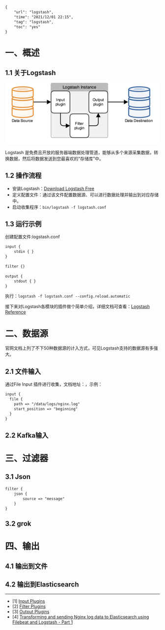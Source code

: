 ```
{
    "url": "logstash",
    "time": "2021/12/01 22:15",
    "tag": "logstash",
    "toc": "yes"
}
```

# 一、概述

## 1.1 关于Logstash

![](../../static/uploads/logstash-pipeline.png)

Logstash 是免费且开放的服务器端数据处理管道，能够从多个来源采集数据，转换数据，然后将数据发送到您最喜欢的“存储库”中。

## 1.2 操作流程

- 安装Logstash：[Download Logstash Free](https://www.elastic.co/cn/downloads/logstash)
- 定义配置文件：通过该文件配置数据源、可以进行数据处理并输出到对应存储中。
- 启动收集程序：`bin/logstash -f logstash.conf`

## 1.3 运行示例

创建配置文件:logstash.conf

```
input {
    stdin { }
}

filter {}

output {
    stdout { }
}
```

执行：`logstash -f logstash.conf --config.reload.automatic`

接下来对Logstash各模块的插件做个简单介绍，详细文档可查看：[Logstash Reference](https://www.elastic.co/guide/en/logstash/current/index.html)

# 二、数据源

官网文档上列了不下50种数据源的计入方式，可见Logstash支持的数据源有多强大。

## 2.1 文件输入

通过File Input 插件进行收集，文档地址：，示例：

```
input {
  file {
    path => "/data/logs/nginx.log"
    start_position => "beginning"
  }
}
```

## 2.2 Kafka输入





# 三、过滤器

## 3.1 Json

```
filter {
    json {
        source => "message"
    }
}
```

## 3.2 grok





# 四、输出

## 4.1 输出到文件



## 4.2 输出到Elasticsearch







---

- [1] [Input Plugins](https://www.elastic.co/guide/en/logstash/current/input-plugins.html)
- [2] [Filter Plugins](https://www.elastic.co/guide/en/logstash/current/filter-plugins.html)
- [3] [Output Plugins](https://www.elastic.co/guide/en/logstash/current/output-plugins.html)
- [4] [Transforming and sending Nginx log data to Elasticsearch using Filebeat and Logstash - Part 1](https://krakensystems.co/blog/2018/logstash-nginx-logs-part-1)

